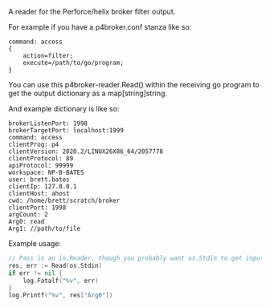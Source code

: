 A reader for the Perforce/helix broker filter output.

For example if you have a p4broker.conf stanza like so:

```
command: access
{
    action=filter;
    execute=/path/to/go/program;
}
```

You can use this p4broker-reader.Read() within the receiving go program to get the output dictionary as a map[string]string.

And example dictionary is like so:

```
brokerListenPort: 1998
brokerTargetPort: localhost:1999
command: access
clientProg: p4
clientVersion: 2020.2/LINUX26X86_64/2057778
clientProtocol: 89
apiProtocol: 99999
workspace: NP-B-BATES
user: brett.bates
clientIp: 127.0.0.1
clientHost: ahost
cwd: /home/brett/scratch/broker
clientPort: 1998
argCount: 2
Arg0: read
Arg1: //path/to/file
```

Example usage:
```go
// Pass in an io.Reader, though you probably want os.Stdin to get input from p4broker
res, err := Read(os.Stdin)
if err != nil {
	log.Fatalf("%v", err)
}
log.Printf("%v", res["Arg0"])
```
